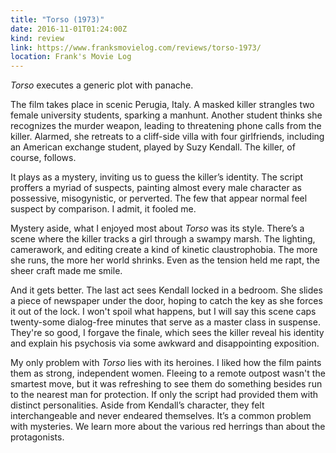 ```yaml
---
title: "Torso (1973)"
date: 2016-11-01T01:24:00Z
kind: review
link: https://www.franksmovielog.com/reviews/torso-1973/
location: Frank's Movie Log
---
```


_Torso_ executes a generic plot with panache.

The film takes place in scenic Perugia, Italy. A masked killer strangles two female university students, sparking a manhunt. Another student thinks she recognizes the murder weapon, leading to threatening phone calls from the killer. Alarmed, she retreats to a cliff-side villa with four girlfriends, including an American exchange student, played by Suzy Kendall. The killer, of course, follows.

It plays as a mystery, inviting us to guess the killer’s identity. The script proffers a myriad of suspects, painting almost every male character as possessive, misogynistic, or perverted. The few that appear normal feel suspect by comparison. I admit, it fooled me.

Mystery aside, what I enjoyed most about _Torso_ was its style. There’s a scene where the killer tracks a girl through a swampy marsh. The lighting, camerawork, and editing create a kind of kinetic claustrophobia. The more she runs, the more her world shrinks. Even as the tension held me rapt, the sheer craft made me smile.

And it gets better. The last act sees Kendall locked in a bedroom. She slides a piece of newspaper under the door, hoping to catch the key as she forces it out of the lock. I won't spoil what happens, but I will say this scene caps twenty-some dialog-free minutes that serve as a master class in suspense. They're so good, I forgave the finale, which sees the killer reveal his identity and explain his psychosis via some awkward and disappointing exposition.

My only problem with _Torso_ lies with its heroines. I liked how the film paints them as strong, independent women. Fleeing to a remote outpost wasn't the smartest move, but it was refreshing to see them do something besides run to the nearest man for protection. If only the script had provided them with distinct personalities. Aside from Kendall’s character, they felt interchangeable and never endeared themselves. It’s a common problem with mysteries. We learn more about the various red herrings than about the protagonists.
